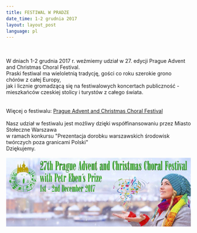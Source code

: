 ```yaml
---
title: FESTIWAL W PRADZE
date_time: 1-2 grudnia 2017
layout: layout_post
language: pl
---
```

<br>
<br>
W dniach 1-2 grudnia 2017 r. weźmiemy udział w 27. edycji Prague Advent and Christmas Choral Festival. <br>
Praski festiwal ma wieloletnią tradycję, gości co roku szerokie grono chórów z całej Europy, <br>
jak i licznie gromadzącą się na festiwalowych koncertach publiczność - mieszkańców czeskiej stolicy i turystów z całego świata. <br>
<br>
<br>
Więcej o festiwalu:
<a href="https://www.facebook.com/AdventChoralCompetitionPrague/?fref=mentions">Prague Advent and Christmas Choral Festival</a>
<br>
<br>
Nasz udział w festiwalu jest możliwy dzięki współfinansowaniu przez Miasto Stołeczne Warszawa <br>
w ramach konkursu "Prezentacja dorobku warszawskich środowisk twórczych poza granicami Polski" <br>
Dziękujemy.
<br>
<br>
<img src="/img/posters/praha.png" alt="AdventChoralCompetitionPrague">
<br>


